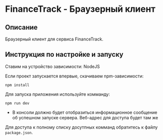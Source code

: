 # FinanceTrack - Браузерный клиент

## Описание

Браузерный клиент для сервиса FinanceTrack.

## Инструкция по настройке и запуску

Ставим на устройство зависимости: NodeJS

Если проект запускается впервые, скачиваем npm-зависимости:
```
npm install
```

Для запуска приложения используйте комманду:
```
npm run dev
```

- В консоли должно будет отобразиться информационное сообщение об успешном запуске сервера. Веб-адрес для доступа будет там же

Для доступа к полному списку досутпных комманд обратитесь к файлу `package.json`.
